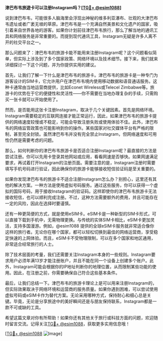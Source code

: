 **津巴布韦旅遊卡可以注册Instagram吗？[[TG💪+ @esim1088](https://t.me/s/esim1088)]**

说到津巴布韦，可能很多人脑海里会浮现出神秘的维多利亚瀑布、壮观的大津巴布韦遗址或者广袤无垠的草原。津巴布韦是一个充满自然美景和文化遗产的国家，吸引着来自世界各地的游客。如果你计划前往津巴布韦旅行，那么了解当地的通讯工具和网络服务是非常重要的。而提到现代通讯工具，Instagram无疑是许多人离不开的社交平台之一。

那么问题来了：津巴布韦的旅游卡能不能用来注册Instagram呢？这个问题看似简单，但实际上涉及到了多个国家政策、网络环境以及技术细节。接下来，我们就来详细探讨一下这个问题，并为你提供实用的建议。

首先，让我们了解一下什么是津巴布韦的旅游卡。津巴布韦的旅游卡是一种专门为游客设计的SIM卡，它允许用户在津巴布韦境内使用移动数据和语音通话服务。这种卡通常由当地运营商提供，比如Econet Wireless或Telecel Zimbabwe等。旅游卡的优势在于它的便捷性和灵活性——你不需要在当地办理复杂的手续，只需购买一张卡就可以开始使用了。

然而，是否能用这张卡注册Instagram，取决于几个关键因素。首先是网络环境。Instagram需要稳定的互联网连接才能正常运行，因此，如果津巴布韦的旅游卡提供的网络速度较慢或不稳定，可能会导致注册失败或使用体验不佳。此外，津巴布韦的网络监管政策也可能影响到你的操作。某些国家对社交媒体平台有严格的限制，甚至完全封锁。虽然津巴布韦并没有完全禁止Instagram，但网络速度和可用性仍然是需要考虑的问题。

那么，如何判断你的津巴布韦旅游卡是否适合注册Instagram呢？最直接的方法是尝试注册。你可以先用卡登录其他网站或应用，看看网速是否够快。如果网速满足要求，再试着打开Instagram的注册页面。需要注意的是，Instagram注册时需要填写手机号码进行验证，因此确保你的旅游卡能够接收短信验证码是至关重要的。

如果你发现津巴布韦的旅游卡不适合注册Instagram怎么办？别担心，这里还有其他的解决方案。一种方法是使用虚拟号码服务。通过这些服务，你可以获得一个虚拟的国际号码，用于接收Instagram的验证码。这样即使你的津巴布韦旅游卡无法接收短信，也可以顺利完成注册。不过，这种方法需要额外的费用，并且可能存在一定的风险，因此在选择时要谨慎。

还有一种更简便的方式，就是使用eSIM卡。eSIM卡是一种新型的SIM卡形式，可以直接下载到手机中，无需物理更换。与传统的实体SIM卡相比，eSIM卡更加灵活，支持多国漫游。例如，@esim1088 提供的全球eSIM卡服务就非常适合像你这样的旅行者。无论你在哪个国家，都可以轻松切换到最佳的网络运营商，享受稳定快速的上网体验。而且，eSIM卡不受物理限制，可以在多个国家和地区通用，非常适合经常旅行的人士。

除了技术层面的考量，我们还需要关注Instagram本身的一些规则。Instagram要求用户必须年满13岁才能注册账户，并且不能在同一个设备上创建多个账户。此外，Instagram可能会根据你的IP地址判断你的地理位置，从而限制某些功能的使用。因此，在注册之前，你需要确保自己符合这些基本条件。

最后，让我们总结一下。津巴布韦的旅游卡理论上是可以用来注册Instagram的，但实际效果取决于网络环境和运营商的服务质量。如果你遇到困难，可以尝试使用虚拟号码或eSIM卡作为替代方案。无论采用哪种方式，保持耐心和细心总是关键。毕竟，无论是分享旅途中的美好瞬间还是与朋友保持联系，Instagram都是一款不可或缺的工具。

希望这篇文章对你有所帮助！如果你还有其他关于旅行或科技方面的问题，欢迎随时留言交流。记得关注[TG💪+ @esim1088](https://t.me/s/esim1088)，获取更多实用信息哦！

[[TG💪+ @esim1088](https://t.me/s/esim1088) ![Image](https://i.postimg.cc/4NQfJmqS/Snipaste-2025-05-13-00-14-12.png)]